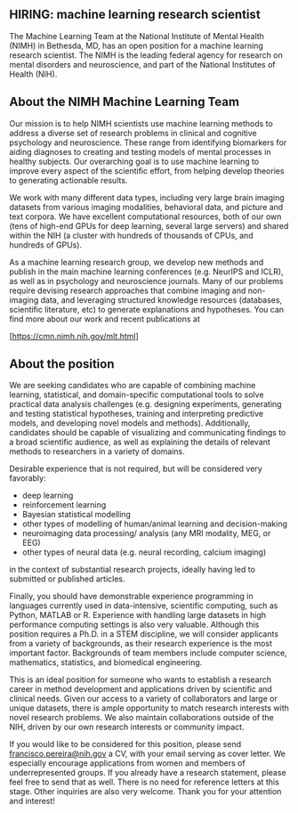 ## HIRING: machine learning research scientist

The Machine Learning Team at the National Institute of Mental Health (NIMH) in Bethesda, MD, has an open position for a machine learning research scientist. The NIMH is the leading federal agency for research on mental disorders and neuroscience, and part of the National Institutes of Health (NIH).

## About the NIMH Machine Learning Team

Our mission is to help NIMH scientists use machine learning methods to address a diverse set of research problems in clinical and cognitive psychology and neuroscience. These range from identifying biomarkers for aiding diagnoses to creating and testing models of mental processes in healthy subjects. Our overarching goal is to use machine learning to improve every aspect of the scientific effort, from helping develop theories to generating actionable results.

We work with many different data types, including very large brain imaging datasets from various imaging modalities, behavioral data, and picture and text corpora. We have excellent computational resources, both of our own (tens of high-end GPUs for deep learning, several large servers) and shared within the NIH (a cluster with hundreds of thousands of CPUs, and hundreds of GPUs).

As a machine learning research group, we develop new methods and publish in the main machine learning conferences (e.g. NeurIPS and ICLR), as well as in psychology and neuroscience journals. Many of our problems require devising research approaches that combine imaging and non-imaging data, and leveraging structured knowledge resources (databases, scientific literature, etc) to generate explanations and hypotheses. You can find more about our work and recent publications at

[https://cmn.nimh.nih.gov/mlt.html]

## About the position

We are seeking candidates who are capable of combining machine learning, statistical, and domain-specific computational tools to solve practical data analysis challenges (e.g. designing experiments, generating and testing statistical hypotheses, training and interpreting predictive models, and developing novel models and methods). Additionally, candidates should be capable of visualizing and communicating findings to a broad scientific audience, as well as explaining the details of relevant methods to researchers in a variety of domains.

Desirable experience that is not required, but will be considered very favorably:
* deep learning
* reinforcement learning
* Bayesian statistical modelling
* other types of modelling of human/animal learning and decision-making
* neuroimaging data processing/ analysis (any MRI modality, MEG, or EEG)
* other types of neural data (e.g. neural recording, calcium imaging)

in the context of substantial research projects, ideally having led to submitted or published articles. 

Finally, you should have demonstrable experience programming in languages currently used in data-intensive, scientific computing, such as Python, MATLAB or R. Experience with handling large datasets in high performance computing settings is also very valuable. Although this position requires a Ph.D. in a STEM discipline, we will consider applicants from a variety of backgrounds, as their research experience is the most important factor. Backgrounds of team members include computer science, mathematics, statistics, and biomedical engineering.

This is an ideal position for someone who wants to establish a research career in method development and applications driven by scientific and clinical needs. Given our access to a variety of collaborators and large or unique datasets, there is ample opportunity to match research interests with novel research problems. We also maintain collaborations outside of the NIH, driven by our own research interests or community impact.

If you would like to be considered for this position, please send francisco.pereira@nih.gov a CV, with your email serving as cover letter. We especially encourage applications from women and members of underrepresented groups. If you already have a research statement, please feel free to send that as well. There is no need for reference letters at this stage. Other inquiries are also very welcome. Thank you for your attention and interest!


   
